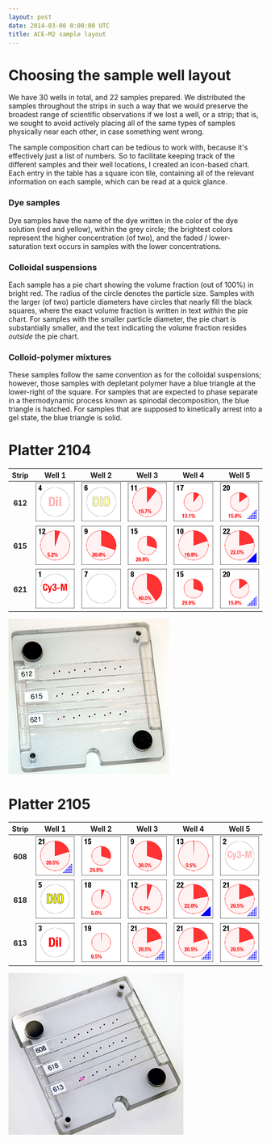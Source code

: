 ```yaml
---
layout: post
date: 2014-03-06 0:00:00 UTC
title: ACE-M2 sample layout
---
```


# Choosing the sample well layout

We have 30 wells in total, and 22 samples prepared. We distributed the samples throughout the strips in such a way that we would preserve the broadest range of scientific observations if we lost a well, or a strip; that is, we sought to avoid actively placing all of the same types of samples physically near each other, in case something went wrong. 

The sample composition chart can be tedious to work with, because it's effectively just a list of numbers. So to facilitate keeping track of the different samples and their well locations, I created an icon-based chart. Each entry in the table has a square icon tile, containing all of the relevant information on each sample, which can be read at a quick glance.

### Dye samples

Dye samples have the name of the dye written in the color of the dye solution (red and yellow), within the grey circle; the brightest colors represent the higher concentration (of two), and the faded / lower-saturation text occurs in samples with the lower concentrations.

### Colloidal suspensions

Each sample has a pie chart showing the volume fraction (out of 100%) in bright red. The radius of the circle denotes the particle size. Samples with the larger (of two) particle diameters have circles that nearly fill the black squares, where the exact volume fraction is written in text _within_ the pie chart. For samples with the smaller particle diameter, the pie chart is substantially smaller, and the text indicating the volume fraction resides _outside_ the pie chart.

### Colloid-polymer mixtures

These samples follow the same convention as for the colloidal suspensions; however, those samples with depletant polymer have a blue triangle at the lower-right of the square. For samples that are expected to phase separate in a thermodynamic process known as spinodal decomposition, the blue triangle is hatched. For samples that are supposed to kinetically arrest into a gel state, the blue triangle is solid.

# Platter 2104

Strip | Well 1 | Well 2 | Well 3 | Well 4 | Well 5
:---: | :----: | :----: | :----: | :----: | :----:
**612** | ![](/images/ace_m2_sample_tiles/sample04.png) | ![](/images/ace_m2_sample_tiles/sample06.png) | ![](/images/ace_m2_sample_tiles/sample11.png) | ![](/images/ace_m2_sample_tiles/sample17.png) | ![](/images/ace_m2_sample_tiles/sample20.png)
**615** | ![](/images/ace_m2_sample_tiles/sample12.png) | ![](/images/ace_m2_sample_tiles/sample09.png) | ![](/images/ace_m2_sample_tiles/sample15.png) | ![](/images/ace_m2_sample_tiles/sample10.png) | ![](/images/ace_m2_sample_tiles/sample22.png)
**621** | ![](/images/ace_m2_sample_tiles/sample01.png) | ![](/images/ace_m2_sample_tiles/sample07.png) | ![](/images/ace_m2_sample_tiles/sample08.png) | ![](/images/ace_m2_sample_tiles/sample15.png) | ![](/images/ace_m2_sample_tiles/sample20.png)

![Sample platter 2104](/images/ace_m2_sample_tiles/platter_2104_web.png)

# Platter 2105

Strip | Well 1 | Well 2 | Well 3 | Well 4 | Well 5
:---: | :----: | :----: | :----: | :----: | :----:
**608** | ![](/images/ace_m2_sample_tiles/sample21.png) | ![](/images/ace_m2_sample_tiles/sample15.png) | ![](/images/ace_m2_sample_tiles/sample09.png) | ![](/images/ace_m2_sample_tiles/sample13.png) | ![](/images/ace_m2_sample_tiles/sample02.png)
**618** | ![](/images/ace_m2_sample_tiles/sample05.png) | ![](/images/ace_m2_sample_tiles/sample18.png) | ![](/images/ace_m2_sample_tiles/sample12.png) | ![](/images/ace_m2_sample_tiles/sample22.png) | ![](/images/ace_m2_sample_tiles/sample21.png)
**613** | ![](/images/ace_m2_sample_tiles/sample03.png) | ![](/images/ace_m2_sample_tiles/sample19.png) | ![](/images/ace_m2_sample_tiles/sample21.png) | ![](/images/ace_m2_sample_tiles/sample21.png) | ![](/images/ace_m2_sample_tiles/sample21.png)

![Sample platter 2105](/images/ace_m2_sample_tiles/platter_2105_web.png)

